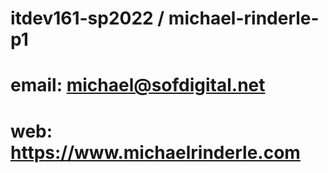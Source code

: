 # itdev161-sp2022 / michael-rinderle-p1

# email: michael@sofdigital.net
# web: https://www.michaelrinderle.com